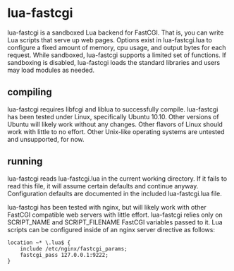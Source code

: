 lua-fastcgi
===========

lua-fastcgi is a sandboxed Lua backend for FastCGI. That is, you can write
Lua scripts that serve up web pages. Options exist in lua-fastcgi.lua
to configure a fixed amount of memory, cpu usage, and output bytes
for each request. While sandboxed, lua-fastcgi supports a limited set
of functions. If sandboxing is disabled, lua-fastcgi loads the standard
libraries and users may load modules as needed.


compiling
---------

lua-fastcgi requires libfcgi and liblua to successfully compile.  lua-fastcgi
has been tested under Linux, specifically Ubuntu 10.10. Other versions of
Ubuntu will likely work without any changes. Other flavors of Linux should
work with little to no effort. Other Unix-like operating systems are untested
and unsupported, for now.


running
-------

lua-fastcgi reads lua-fastcgi.lua in the current working directory. If it
fails to read this file, it will assume certain defaults and continue anyway.
Configuration defaults are documented in the included lua-fastcgi.lua file.


lua-fastcgi has been tested with nginx, but will likely work with other
FastCGI compatible web servers with little effort. lua-fastcgi relies only
on SCRIPT_NAME and SCRIPT_FILENAME FastCGI variables passed to it. Lua scripts
can be configured inside of an nginx server directive as follows:

    location ~* \.lua$ {
        include /etc/nginx/fastcgi_params;
        fastcgi_pass 127.0.0.1:9222;
    }
